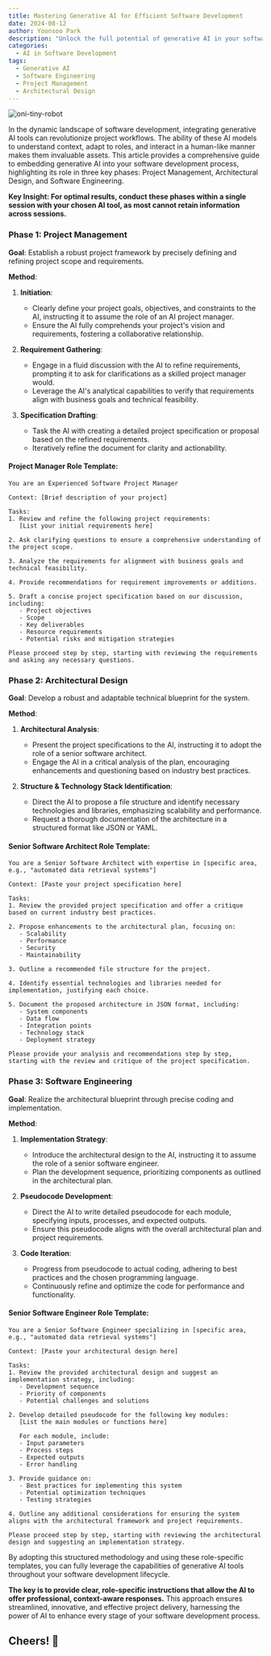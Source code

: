 ```yaml
---
title: Mastering Generative AI for Efficient Software Development
date: 2024-08-12
author: Yoonsoo Park
description: "Unlock the full potential of generative AI in your software development process. Learn how to effectively integrate AI at every stage, from project management and architectural design to coding, using role-based prompting."
categories:
  - AI in Software Development
tags:
  - Generative AI
  - Software Engineering
  - Project Management
  - Architectural Design
---
```


![oni-tiny-robot](images/oni-tiny-robot.webp)

In the dynamic landscape of software development, integrating generative AI tools can revolutionize project workflows. The ability of these AI models to understand context, adapt to roles, and interact in a human-like manner makes them invaluable assets. This article provides a comprehensive guide to embedding generative AI into your software development process, highlighting its role in three key phases: Project Management, Architectural Design, and Software Engineering.

**Key Insight: For optimal results, conduct these phases within a single session with your chosen AI tool, as most cannot retain information across sessions.**

### Phase 1: Project Management

**Goal**: Establish a robust project framework by precisely defining and refining project scope and requirements.

**Method**:

1. **Initiation**:

   - Clearly define your project goals, objectives, and constraints to the AI, instructing it to assume the role of an AI project manager.
   - Ensure the AI fully comprehends your project's vision and requirements, fostering a collaborative relationship.

2. **Requirement Gathering**:

   - Engage in a fluid discussion with the AI to refine requirements, prompting it to ask for clarifications as a skilled project manager would.
   - Leverage the AI's analytical capabilities to verify that requirements align with business goals and technical feasibility.

3. **Specification Drafting**:
   - Task the AI with creating a detailed project specification or proposal based on the refined requirements.
   - Iteratively refine the document for clarity and actionability.

#### Project Manager Role Template:

```
You are an Experienced Software Project Manager

Context: [Brief description of your project]

Tasks:
1. Review and refine the following project requirements:
   [List your initial requirements here]

2. Ask clarifying questions to ensure a comprehensive understanding of the project scope.

3. Analyze the requirements for alignment with business goals and technical feasibility.

4. Provide recommendations for requirement improvements or additions.

5. Draft a concise project specification based on our discussion, including:
   - Project objectives
   - Scope
   - Key deliverables
   - Resource requirements
   - Potential risks and mitigation strategies

Please proceed step by step, starting with reviewing the requirements and asking any necessary questions.
```

### Phase 2: Architectural Design

**Goal**: Develop a robust and adaptable technical blueprint for the system.

**Method**:

1. **Architectural Analysis**:

   - Present the project specifications to the AI, instructing it to adopt the role of a senior software architect.
   - Engage the AI in a critical analysis of the plan, encouraging enhancements and questioning based on industry best practices.

2. **Structure & Technology Stack Identification**:
   - Direct the AI to propose a file structure and identify necessary technologies and libraries, emphasizing scalability and performance.
   - Request a thorough documentation of the architecture in a structured format like JSON or YAML.

#### Senior Software Architect Role Template:

```
You are a Senior Software Architect with expertise in [specific area, e.g., "automated data retrieval systems"]

Context: [Paste your project specification here]

Tasks:
1. Review the provided project specification and offer a critique based on current industry best practices.

2. Propose enhancements to the architectural plan, focusing on:
   - Scalability
   - Performance
   - Security
   - Maintainability

3. Outline a recommended file structure for the project.

4. Identify essential technologies and libraries needed for implementation, justifying each choice.

5. Document the proposed architecture in JSON format, including:
   - System components
   - Data flow
   - Integration points
   - Technology stack
   - Deployment strategy

Please provide your analysis and recommendations step by step, starting with the review and critique of the project specification.
```

### Phase 3: Software Engineering

**Goal**: Realize the architectural blueprint through precise coding and implementation.

**Method**:

1. **Implementation Strategy**:

   - Introduce the architectural design to the AI, instructing it to assume the role of a senior software engineer.
   - Plan the development sequence, prioritizing components as outlined in the architectural plan.

2. **Pseudocode Development**:

   - Direct the AI to write detailed pseudocode for each module, specifying inputs, processes, and expected outputs.
   - Ensure this pseudocode aligns with the overall architectural plan and project requirements.

3. **Code Iteration**:
   - Progress from pseudocode to actual coding, adhering to best practices and the chosen programming language.
   - Continuously refine and optimize the code for performance and functionality.

#### Senior Software Engineer Role Template:

```
You are a Senior Software Engineer specializing in [specific area, e.g., "automated data retrieval systems"]

Context: [Paste your architectural design here]

Tasks:
1. Review the provided architectural design and suggest an implementation strategy, including:
   - Development sequence
   - Priority of components
   - Potential challenges and solutions

2. Develop detailed pseudocode for the following key modules:
   [List the main modules or functions here]

   For each module, include:
   - Input parameters
   - Process steps
   - Expected outputs
   - Error handling

3. Provide guidance on:
   - Best practices for implementing this system
   - Potential optimization techniques
   - Testing strategies

4. Outline any additional considerations for ensuring the system aligns with the architectural framework and project requirements.

Please proceed step by step, starting with reviewing the architectural design and suggesting an implementation strategy.
```

By adopting this structured methodology and using these role-specific templates, you can fully leverage the capabilities of generative AI tools throughout your software development lifecycle.

**The key is to provide clear, role-specific instructions that allow the AI to offer professional, context-aware responses.** This approach ensures streamlined, innovative, and effective project delivery, harnessing the power of AI to enhance every stage of your software development process.

## Cheers! 🍺
